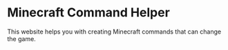 ﻿# Minecraft Command Helper

This website helps you with creating Minecraft commands that can change the game.